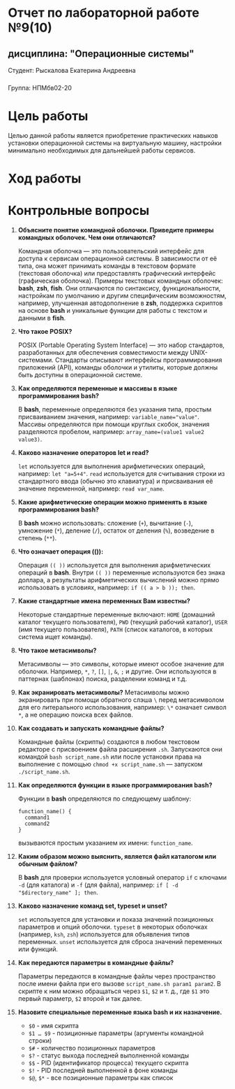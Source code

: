 # Отчет по лабораторной работе №9(10) 
## дисциплина: "Операционные системы"

Студент: Рыскалова Екатерина Андреевна
###
Группа: НПМбв02-20


# Цель работы

Целью данной работы является приобретение практических навыков установки операционной системы на виртуальную машину, настройки минимально необходимых для дальнейшей работы сервисов.

# Ход работы

# Контрольные вопросы

1. **Объясните понятие командной оболочки. Приведите примеры командных оболочек. Чем они отличаются?**

   Командная оболочка — это пользовательский интерфейс для доступа к сервисам операционной системы. В зависимости от её типа, она может принимать команды в текстовом формате (текстовая оболочка) или предоставлять графический интерфейс (графическая оболочка). Примеры текстовых командных оболочек: **bash**, **zsh**, **fish**. Они отличаются по синтаксису, функциональности, настройкам по умолчанию и другим специфическим возможностям, например, улучшенная автодополнение в **zsh**, поддержка скриптов на основе **bash** и уникальные функции для работы с текстом и данными в **fish**.

2. **Что такое POSIX?**

   POSIX (Portable Operating System Interface) — это набор стандартов, разработанных для обеспечения совместимости между UNIX-системами. Стандарты описывают интерфейсы программирования приложений (API), команды оболочки и утилиты, которые должны быть доступны в операционной системе.

3. **Как определяются переменные и массивы в языке программирования bash?**

   В **bash**, переменные определяются без указания типа, простым присваиванием значения, например: `variable_name="value"`. Массивы определяются при помощи круглых скобок, значения разделяются пробелом, например: `array_name=(value1 value2 value3)`.

4. **Каково назначение операторов let и read?**

   `let` используется для выполнения арифметических операций, например: `let "a=5+4"`. `read` используется для считывания строки из стандартного ввода (обычно это клавиатура) и присваивания её значение переменной, например: `read var_name`.

5. **Какие арифметические операции можно применять в языке программирования bash?**

   В **bash** можно использовать: сложение (`+`), вычитание (`-`), умножение (`*`), деление (`/`), остаток от деления (`%`), возведение в степень (`**`).

6. **Что означает операция (()):**

   Операция `(( ))` используется для выполнения арифметических операций в **bash**. Внутри `(( ))` переменные используются без знака доллара, а результаты арифметических вычислений можно прямо использовать в условиях, например: `if (( a > b )); then`.

7. **Какие стандартные имена переменных Вам известны?**

   Некоторые стандартные переменные включают: `HOME` (домашний каталог текущего пользователя), `PWD` (текущий рабочий каталог), `USER` (имя текущего пользователя), `PATH` (список каталогов, в которых система ищет команды).

8. **Что такое метасимволы?**

   Метасимволы — это символы, которые имеют особое значение для оболочки. Например, `*`, `?`, `[]`, `|`, `&`, `;` и другие. Они используются в паттернах (шаблонах) поиска, разделении команд и т.д.

9. **Как экранировать метасимволы?**
   Метасимволы можно экранировать при помощи обратного слэша `\` перед метасимволом для его литерального использования, например: `\*` означает символ `*`, а не операцию поиска всех файлов.

10. **Как создавать и запускать командные файлы?**

    Командные файлы (скрипты) создаются в любом текстовом редакторе с присвоением файла расширения `.sh`. Запускаются они командой `bash script_name.sh` или после установки права на выполнение с помощью `chmod +x script_name.sh` — запуском `./script_name.sh`.

11. **Как определяются функции в языке программирования bash?**

    Функции в **bash** определяются по следующему шаблону:
    ```
    function_name() {
      command1
      command2
    }
    ```
    вызываются простым указанием их имени: `function_name`.

12. **Каким образом можно выяснить, является файл каталогом или обычным файлом?**

    В **bash** для проверки используется условный оператор `if` с ключами `-d` (для каталога) и `-f` (для файла), например: `if [ -d "$directory_name" ]; then`.

13. **Каково назначение команд set, typeset и unset?**

    `set` используется для установки и показа значений позиционных параметров и опций оболочки. `typeset` в некоторых оболочках (например, `ksh`, `zsh`) используется для объявления типов переменных. `unset` используется для сброса значений переменных или функций.

14. **Как передаются параметры в командные файлы?**

    Параметры передаются в командные файлы через пространство после имени файла при его вызове `script_name.sh param1 param2`. В скрипте к ним можно обращаться через `$1`, `$2` и т. д., где `$1` это первый параметр, `$2` второй и так далее.

15. **Назовите специальные переменные языка bash и их назначение.**

    - `$0` - имя скрипта
    - `$1 … $9` - позиционные параметры (аргументы командной строки)
    - `$#` - количество позиционных параметров
    - `$?` - статус выхода последней выполненной команды
    - `$$` - PID (идентификатор процесса) текущего скрипта
    - `$!` - PID последней выполненной в фоне команды
    - `$@`, `$*` - все позиционные параметры как список

